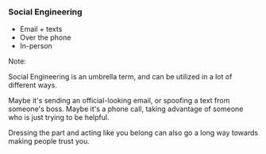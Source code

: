 ### Social Engineering

* <!-- .element: class="fragment" --> Email + texts
* <!-- .element: class="fragment" --> Over the phone
* <!-- .element: class="fragment" --> In-person

Note:

Social Engineering is an umbrella term, and can be utilized in a lot of different ways.

Maybe it's sending an official-looking email, or spoofing a text from someone's boss. Maybe it's a phone call, taking advantage of someone who is just trying to be helpful.

Dressing the part and acting like you belong can also go a long way towards making people trust you.
